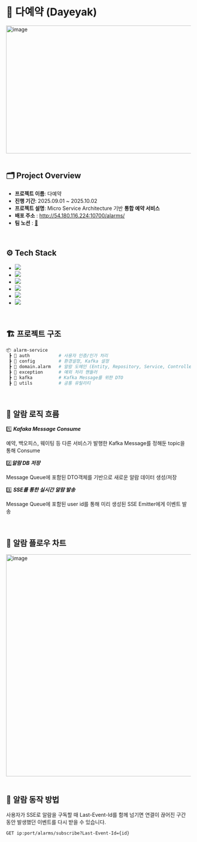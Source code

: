 # 📌 다예약 (Dayeyak)  
<img width="880" height="349" alt="image" src="https://github.com/user-attachments/assets/645f2d98-4a91-46b6-8acd-5b597256736e" />
</br>
</br>

## 🗂️ Project Overview
- **프로젝트 이름**: 다예약  
- **진행 기간**: 2025.09.01 ~ 2025.10.02  
- **프로젝트 설명**:  Micro Service Architecture 기반 **통합 예약 서비스**
- **배포 주소** : http://54.180.116.224:10700/alarms/
- **팀 노션** : [🔗](https://www.notion.so/teamsparta/4-2612dc3ef51480679e40c1af55c69c0d)





</br>

## ⚙️ Tech Stack
- <img src="https://img.shields.io/badge/SpringBoot-6DB33F?style=for-the-badge&logo=springboot&logoColor=white"/>  
- <img src="https://img.shields.io/badge/MySQL-4479A1?style=for-the-badge&logo=mysql&logoColor=white"/>  
- <img src="https://img.shields.io/badge/Apache%20Kafka-231F20?style=for-the-badge&logo=apachekafka&logoColor=white"/>  
- <img src="https://img.shields.io/badge/SSE-FF6F00?style=for-the-badge&logo=signal&logoColor=white"/>  
- <img src="https://img.shields.io/badge/Git-F05032?style=for-the-badge&logo=git&logoColor=white"/>  
- <img src="https://img.shields.io/badge/Notion-000000?style=for-the-badge&logo=notion&logoColor=white"/>  

</br>

## 🏗️ 프로젝트 구조
```bash
📦 alarm-service
 ┣ 📂 auth           # 사용자 인증/인가 처리
 ┣ 📂 config         # 환경설정, Kafka 설정
 ┣ 📂 domain.alarm   # 알람 도메인 (Entity, Repository, Service, Controller)
 ┣ 📂 exception      # 예외 처리 핸들러
 ┣ 📂 kafka          # Kafka Message를 위한 DTO
 ┣ 📂 utils          # 공통 유틸리티

```
</br>

##  🔑 알람 로직 흐름
1️⃣ ***Kafaka Message Consume***

  예약, 백오피스, 웨이팅 등 다른 서비스가 발행한 Kafka Message를 정해둔 topic을 통해 Consume

2️⃣***알람 DB 저장***

  Message Queue에 포함된 DTO객체를 기반으로 새로운 알람 데이터 생성/저장

3️⃣ ***SSE를 통한 실시간 알람 발송***
 
  Message Queue에 포함된 user id를 통해 미리 생성된 SSE Emitter에게 이벤트 발송

</br>

## 🎯 알람 플로우 차트
<img width="1013" height="606" alt="image" src="https://github.com/user-attachments/assets/8bb08877-4abd-469c-a38c-f7efe20f63ba" />

</br>
</br>

## 📡 알람 동작 방법
사용자가 SSE로 알람을 구독할 때 Last-Event-Id를 함께 넘기면 연결이 끊어진 구간 동안 발생했던 이벤트를 다시 받을 수 있습니다.

```
GET ip:port/alarms/subscribe?Last-Event-Id={id}
```

</br>
</br>

